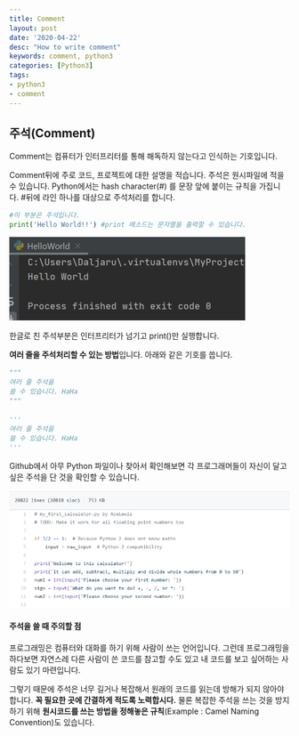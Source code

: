 ```yaml
---
title: Comment
layout: post
date: '2020-04-22'
desc: "How to write comment"
keywords: comment, python3
categories: [Python3]
tags:
- python3
- comment
---
```


## 주석(Comment)

Comment는 컴퓨터가 인터프리터를 통해 해독하지 않는다고 인식하는 기호입니다. 

Comment뒤에 주로 코드, 프로젝트에 대한 설명을 적습니다.  주석은 원시파일에 적을 수 있습니다. Python에서는 hash character(#) 를 문장 앞에 붙이는 규칙을 가집니다. #뒤에 라인 하나를 대상으로 주석처리를 합니다.

~~~python
#이 부분은 주석입니다. 
print('Hello World!!') #print 메소드는 문자열을 출력할 수 있습니다. 
~~~

 ![Comment](/static/assets/img/blog/python3/03BasicGrammer/Comment.png)

한글로 친 주석부분은 인터프리터가 넘기고 print()만 실행합니다.

**여러 줄을 주석처리할 수 있는 방법**입니다. 아래와 같은 기호를 씁니다. 

~~~python
"""
여러 줄 주석을 
쓸 수 있습니다. HaHa
"""

'''
여러 줄 주석을 
쓸 수 있습니다. HaHa
'''

~~~

Github에서 아무 Python 파일이나 찾아서 확인해보면 각 프로그래머들이 자신이 달고 싶은 주석을 단 것을 확인할 수 있습니다.

![CoomentExample](/static/assets/img/blog/python3/03BasicGrammer/CoomentExample.png)



#### 주석을 쓸 때 주의할 점

프로그래밍은 컴퓨터와 대화를 하기 위해 사람이 쓰는 언어입니다. 그런데 프로그래밍을 하다보면 자연스레 다른 사람이 쓴 코드를 참고할 수도 있고 내 코드를 보고 싶어하는 사람도 있기 마련입니다. 

그렇기 때문에 주석은 너무 길거나 복잡해서 원래의 코드를 읽는데 방해가 되지 않아야합니다. **꼭 필요한 곳에 간결하게 적도록 노력합시다.** 물론 복잡한 주석을 쓰는 것을 방지하기 위해 **원시코드를 쓰는 방법을 정해놓은 규칙**(Example : Camel Naming Convention)도 있습니다. 